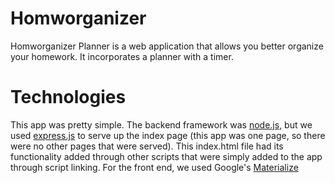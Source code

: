 # Homworganizer

Homworganizer Planner is a web application that allows you better organize your homework. It incorporates a planner with a timer.
# Technologies

This app was pretty simple. The backend framework was [node.js](https://nodejs.org/en/ "Node.js Official Website"), but we used [express.js](https://expressjs.com/ "Express.js Official Website") to serve up the index page (this app was one page, so there were no other pages that were served). This index.html file had its functionality added through other scripts that were simply added to the app through script linking. For the front end, we used Google's [Materialize](http://materializecss.com/ "Materialize Official Website")
